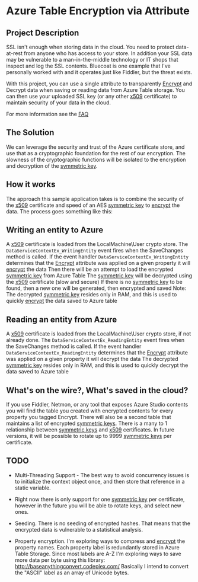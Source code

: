 # Azure Table Encryption via Attribute

## Project Description

SSL isn't enough when storing data in the cloud. You need to protect data-at-rest from anyone who has access to your store. In addition your SSL data may be vulnerable to a man-in-the-middle technology or IT shops that inspect and log the SSL contents. Bluecoat is one example that I've personally worked with and it operates just like Fiddler, but the threat exists. 

With this project, you can use a single attribute to transparently [Encrypt][encrypt] and Decrypt data when saving or reading data from Azure Table storage. You can then use your uploaded SSL key (or any other [x509][x509] certificate) to maintain security of your data in the cloud.

For more information see the [FAQ][faq]

## The Solution
We can leverage the security and trust of the Azure certificate store, and use that as a cryptographic foundation for the rest of our encryption. The slowness of the cryptographic functions will be isolated to the encryption and decryption of the [symmetric key][symmetric]. 

## How it works

The approach this sample application takes is to combine the security of the [x509][x509] certificate and speed of an AES [symmetric key][symmetric] to [encrypt][encrypt] the data. The process goes something like this:

## Writing an entity to Azure

A [x509][x509] certificate is loaded from the LocalMachine\User crypto store.
The `DataServiceContextEx_WritingEntity` event fires when the SaveChanges method is called.
If the event handler `DataServiceContextEx_WritingEntity` determines that the [Encrypt][encrypt] attribute was applied on a given property it will [encrypt][encrypt] the data
Then there will be an attempt to load the encrypted [symmetric key][symmetric] from Azure Table
The [symmetric key][symmetric] will be decrypted using the [x509][x509] certificate (slow and secure)
If there is no [symmetric key][symmetric] to be found, then a new one will be generated, then encrypted and saved
Note: The decrypted [symmetric key][symmetric] resides only in RAM, and this is used to quickly [encrypt][encrypt] the data saved to Azure table

## Reading an entity from Azure

A [x509][x509] certificate is loaded from the LocalMachine\User crypto store, if not already done.
The `DataServiceContextEx_ReadingEntity` event fires when the SaveChanges method is called.
If the event handler `DataServiceContextEx_ReadingEntity` determines that the [Encrypt][encrypt] attribute was applied on a given property it will decrypt the data
The decrypted [symmetric key][symmetric] resides only in RAM, and this is used to quickly decrypt the data saved to Azure table

## What's on the wire?, What's saved in the cloud?

If you use Fiddler, Netmon, or any tool that exposes Azure Studio contents you will find the table you created with encrypted contents for every property you tagged Encrypt. There will also be a second table that maintains a list of encrypted [symmetric keys][symmetric]. There is a many to 1 relationship between [symmetric keys][symmetric] and [x509][x509] certificates. In future versions, it will be possible to rotate up to 9999 [symmetric keys][symmetric] per certificate.

## TODO

* Multi-Threading Support - The best way to avoid concurrency issues is to initialize the context object once, and then store that reference in a static variable.

* Right now there is only support for one [symmetric key][symmetric] per certificate, however in the future you will be able to rotate keys, and select new ones.

* Seeding. There is no seeding of encrypted hashes. That means that the encrypted data is vulnerable to a statistical analysis. 

* Property encryption. I'm exploring ways to compress and [encrypt][encrypt] the property names. Each property label is redundantly stored in Azure Table Storage. Since most labels are A-Z I'm exploring ways to save more data per byte using this library: http://baseanythingconvert.codeplex.com/ Basically I intend to convert the "ASCII" label as an array of Unicode bytes.

[symmetric]: https://github.com/glassboardapp/AzureTableEncryption/wiki/The-Symmetric-Key
[faq]: https://github.com/glassboardapp/AzureTableEncryption/wiki/[FAQ][faq]
[encrypt]: https://github.com/glassboardapp/AzureTableEncryption/wiki/The-Encrypt-Attribute
[x509]: https://github.com/glassboardapp/AzureTableEncryption/wiki/The-x509-Certificate
